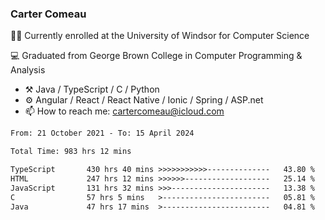 ### Carter Comeau

🙋‍♂️ Currently enrolled at the University of Windsor for Computer Science

💻 Graduated from George Brown College in Computer Programming & Analysis

- ⚒️ Java / TypeScript / C / Python
- ⚙️ Angular / React / React Native / Ionic / Spring / ASP.net
- 📫 How to reach me: cartercomeau@icloud.com

<!--START_SECTION:waka-->

```txt
From: 21 October 2021 - To: 15 April 2024

Total Time: 983 hrs 12 mins

TypeScript       430 hrs 40 mins >>>>>>>>>>>--------------   43.80 %
HTML             247 hrs 12 mins >>>>>>-------------------   25.14 %
JavaScript       131 hrs 32 mins >>>----------------------   13.38 %
C                57 hrs 5 mins   >------------------------   05.81 %
Java             47 hrs 17 mins  >------------------------   04.81 %
```

<!--END_SECTION:waka-->
